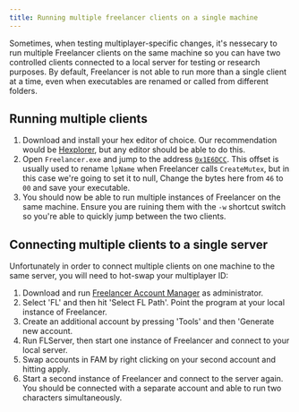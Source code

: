 ```yaml
---
title: Running multiple freelancer clients on a single machine
---
```


Sometimes, when testing multiplayer-specific changes, it's nessecary to run multiple Freelancer clients on the same machine so you can have two controlled clients connected to a local server for testing or research purposes. By default, Freelancer is not able to run more than a single client at a time, even when executables are renamed or called from different folders.

## Running multiple clients

1. Download and install your hex editor of choice. Our recommendation would be [Hexplorer](https://adhoc2.github.io/HEXplorer/), but any editor should be able to do this.
2. Open `Freelancer.exe` and jump to the address [`0x1E6DCC`](https://lizup.ru/wiki/KnowledgeBase/ru/fl-binaries/limit-breaking/miscellaneous.md). This offset is usually used to rename `lpName` when Freelancer calls `CreateMutex`, but in this case we're going to set it to null, Change the bytes here from `46` to `00` and save your executable.
3. You should now be able to run multiple instances of Freelancer on the same machine. Ensure you are ruining them with the `-w` shortcut switch so you're able to quickly jump between the two clients.

## Connecting multiple clients to a single server

Unfortunately in order to connect multiple clients on one machine to the same server, you will need to hot-swap your multiplayer ID:

1. Download and run [Freelancer Account Manager](https://www.moddb.com/games/freelancer/downloads/freelancer-account-manager) as administrator.
2. Select 'FL' and then hit 'Select FL Path'. Point the program at your local instance of Freelancer.
3. Create an additional account by pressing 'Tools' and then 'Generate new account.
4. Run FLServer, then start one instance of Freelancer and connect to your local server.
5. Swap accounts in FAM by right clicking on your second account and hitting apply.
6. Start a second instance of Freelancer and connect to the server again. You should be connected with a separate account and able to run two characters simultaneously.
